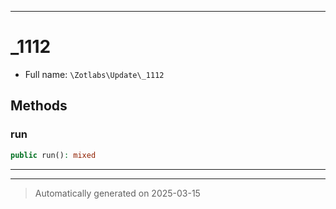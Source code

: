 ***

# _1112





* Full name: `\Zotlabs\Update\_1112`




## Methods


### run



```php
public run(): mixed
```












***


***
> Automatically generated on 2025-03-15
